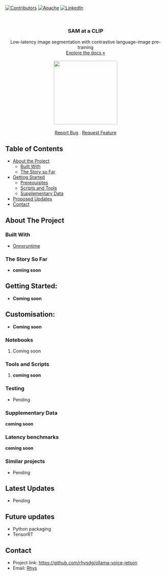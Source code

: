<!-- PROJECT SHIELDS -->
[![Contributors][contributors-shield]](https://github.com/rhysdg/ollama-voice-jetson/contributors)
[![Apache][license-shield]][license-url]
[![LinkedIn][linkedin-shield]][linkedin-url]

<!-- PROJECT LOGO -->
<br />
  <h3 align="center"> SAM at a CLIP</h2>
  <p align="center">
     Low-latency image segmentation with contrastive language-image pre-training<br />
    <a href="https://github.com/rhysdg/CLIP-SAM-ONNX/wiki"<strong>Explore the docs »</strong></a>
    <br />
    <br />
    <img src="ollama-jetson.png" align="middle" width=200>
    <br />
    <br />
    <a href="https://github.com/rhysdg/CLIP-SAM-ONNX/issues">Report Bug</a>
    .
    <a href="https://github.com/rhysdg/CLIP-SAM-ONNX/issues">Request Feature</a>
  </p>
</p>

<!-- TABLE OF CONTENTS -->
## Table of Contents

* [About the Project](#about-the-project)
  * [Built With](#built-with)
  * [The Story so Far](#the-story-so-far)
* [Getting Started](#getting-started)
  * [Prerequisites](#prerequisites)
  * [Scripts and Tools](#scripts-and-tools)
  * [Supplementary Data](#supplementary-data)
* [Proposed Updates](#proposed-updates)
* [Contact](#contact)

<!-- ABOUT THE PROJECT -->
## About The Project

### Built With

* [Onnxruntime](https://onnxruntime.ai/)


### The Story So Far

- **coming soon**


<!-- GETTING STARTED -->
## Getting Started:

- **Coming soon**

## Customisation:

- **Coming soon**


### Notebooks

1. Coming soon

### Tools and Scripts
1. **coming soon**


### Testing

 - Pending


### Supplementary Data

**coming soon**

### Latency benchmarks 

**coming soon**

### Similar projects

- Pending

<!-- PROPOSED UPDATES -->
## Latest Updates
- Pending

<!-- PROPOSED UPDATES -->
## Future updates

- Python packaging 
- TensorRT

<!-- Contact -->
## Contact
- Project link: https://github.com/rhysdg/ollama-voice-jetson
- Email: [Rhys](rhysdgwilliams@gmail.com)


<!-- MARKDOWN LINKS & IMAGES -->
[build-shield]: https://img.shields.io/badge/build-passing-brightgreen.svg?style=flat-square
[contributors-shield]: https://img.shields.io/badge/contributors-2-orange
[license-shield]: https://img.shields.io/badge/License-GNU%20GPL-blue
[license-url]: LICENSE.txt
[linkedin-shield]: https://img.shields.io/badge/-LinkedIn-black.svg?style=flat-square&logo=linkedin&colorB=555
[linkedin-url]: https://www.linkedin.com/in/rhys-williams-b19472160/
